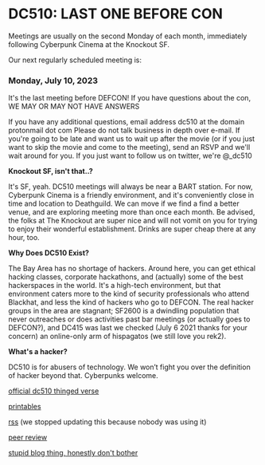 # DC510: LAST ONE BEFORE CON
Meetings are usually on the second Monday of each month, immediately following Cyberpunk Cinema at the Knockout SF.

Our next regularly scheduled meeting is:

### Monday, July 10, 2023

It's the last meeting before DEFCON! If you have questions about the con, WE MAY OR MAY NOT HAVE ANSWERS


If you have any additional questions, email
address dc510 at the domain protonmail dot com
Please do not talk business in depth over e-mail. If you're going to be late and want us to wait up after the movie (or if you just want to skip the movie and come to the meeting), send an RSVP and we'll wait around for you.
If you just want to follow us on twitter, we're @_dc510


**Knockout SF, isn't that..?**

It's SF, yeah. DC510 meetings will always be near a BART station. For now, Cyberpunk Cinema is a friendly environment, and it's conveniently close in time and location to Deathguild. We can move if we find a find a better venue, and are exploring meeting more than once each month. Be advised, the folks at The Knockout are super nice and will not vomit on you for trying to enjoy their wonderful establishment. Drinks are super cheap there at any hour, too.


**Why Does DC510 Exist?**

The Bay Area has no shortage of hackers. Around here, you can get ethical hacking classes, corporate hackathons, and (actually) some of the best hackerspaces in the world. It's a high-tech environment, but that environment caters more to the kind of security professionals who attend Blackhat, and less the kind of hackers who go to DEFCON. The real hacker groups in the area are stagnant; SF2600 is a dwindling population that never outreaches or does activities past bar meetings (or actually goes to DEFCON?), and DC415 was last we checked (July 6 2021 thanks for your concern) an online-only arm of hispagatos (we still love you rek2).


**What's a hacker?**

DC510 is for abusers of technology. We won’t fight you over the definition of hacker beyond that. Cyberpunks welcome.


[official dc510 thinged verse](https://www.thingiverse.com/dc510/designs)

[printables](https://www.printables.com/@dc510_783259)

[rss](rss.xml) (we stopped updating this because nobody was using it)




[peer review](peerreview.md)


[stupid blog thing, honestly don't bother](blogthing.md)
